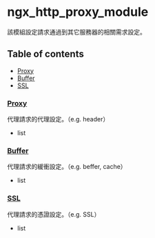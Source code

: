 # ngx_http_proxy_module
該模組設定請求通過到其它服務器的相關需求設定。

## Table of contents
- [Proxy](#proxy)
- [Buffer](#buffer)
- [SSL](#ssl)

### [Proxy](proxy)
代理請求的代理設定。（e.g. header）
- list 

### [Buffer](buffer)
代理請求的緩衝設定。（e.g. beffer, cache）
- list 

### [SSL](ssl)
代理請求的憑證設定。（e.g. SSL）
- list 
